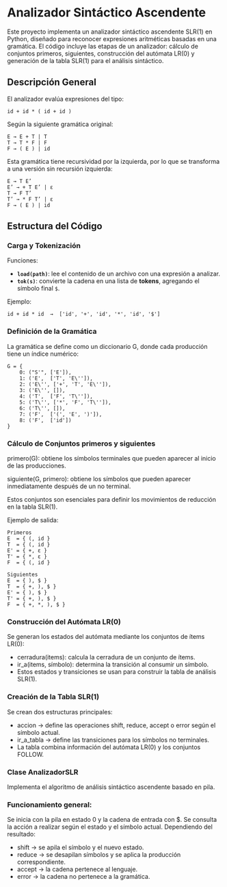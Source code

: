 # Analizador Sintáctico Ascendente

Este proyecto implementa un analizador sintáctico ascendente SLR(1) en Python, diseñado para reconocer expresiones aritméticas basadas en una gramática.
El código incluye las etapas de un analizador: cálculo de conjuntos primeros, siguientes, construcción del autómata LR(0) y generación de la tabla SLR(1) para el análisis sintáctico.


## Descripción General

El analizador evalúa expresiones del tipo:
```
id + id * ( id + id )
```

Según la siguiente gramática original:
```
E → E + T | T
T → T * F | F
F → ( E ) | id
```

Esta gramática tiene recursividad por la izquierda, por lo que se transforma a una versión sin recursión izquierda:
```
E → T E’
E’ → + T E’ | ε
T → F T’
T’ → * F T’ | ε
F → ( E ) | id
```



##  Estructura del Código

### Carga y Tokenización

Funciones:
- **`load(path)`**: lee el contenido de un archivo con una expresión a analizar.
- **`tok(s)`**: convierte la cadena en una lista de **tokens**, agregando el símbolo final `$`.

Ejemplo:
```
id + id * id  →  ['id', '+', 'id', '*', 'id', '$']
```
### Definición de la Gramática
La gramática se define como un diccionario G, donde cada producción tiene un índice numérico:

```
G = {
    0: ("S'", ['E']),
    1: ('E',  ['T', 'E\'']),
    2: ('E\'', ['+', 'T', 'E\'']),
    3: ('E\'', []),
    4: ('T',  ['F', 'T\'']),
    5: ('T\'', ['*', 'F', 'T\'']),
    6: ('T\'', []),
    7: ('F',  ['(', 'E', ')']),
    8: ('F',  ['id'])
}
```

### Cálculo de Conjuntos primeros y siguientes
primero(G): obtiene los símbolos terminales que pueden aparecer al inicio de las producciones.

siguiente(G, primero): obtiene los símbolos que pueden aparecer inmediatamente después de un no terminal.

Estos conjuntos son esenciales para definir los movimientos de reducción en la tabla SLR(1).

Ejemplo de salida:

```
Primeros
E  = { (, id }
T  = { (, id }
E' = { +, ε }
T' = { *, ε }
F  = { (, id }
```
```
Siguientes
E  = { ), $ }
T  = { +, ), $ }
E' = { ), $ }
T' = { +, ), $ }
F  = { +, *, ), $ }
```
        
### Construcción del Autómata LR(0)
Se generan los estados del autómata mediante los conjuntos de ítems LR(0):

- cerradura(items): calcula la cerradura de un conjunto de ítems.
- ir_a(items, símbolo): determina la transición al consumir un símbolo.
- Estos estados y transiciones se usan para construir la tabla de análisis SLR(1).

### Creación de la Tabla SLR(1)
Se crean dos estructuras principales:

- accion → define las operaciones shift, reduce, accept o error según el símbolo actual.
- ir_a_tabla → define las transiciones para los símbolos no terminales.
- La tabla combina información del autómata LR(0) y los conjuntos FOLLOW.

### Clase AnalizadorSLR
Implementa el algoritmo de análisis sintáctico ascendente basado en pila.

### Funcionamiento general:
Se inicia con la pila en estado 0 y la cadena de entrada con $.
Se consulta la acción a realizar según el estado y el símbolo actual.
Dependiendo del resultado:

- shift → se apila el símbolo y el nuevo estado.
- reduce → se desapilan símbolos y se aplica la producción correspondiente.
- accept → la cadena pertenece al lenguaje.
- error → la cadena no pertenece a la gramática.

